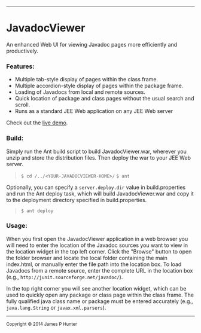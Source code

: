----------------
# JavadocViewer

An enhanced Web UI for viewing Javadoc pages more efficiently and
productively.

### Features:
* Multiple tab-style display of pages within the class frame.
* Multiple accordion-style display of pages within the package frame.
* Loading of Javadocs from local and remote sources.
* Quick location of package and class pages without the usual search and scroll.
* Runs as a standard JEE Web application on any JEE Web server

Check out the [live demo](http://demo-javadoc-viewer.a3c1.starter-us-west-1.openshiftapps.com/JavadocViewer).

### Build:
Simply run the Ant build script to build JavadocViewer.war, wherever
you unzip and store the distribution files. Then deploy the war to your
JEE Web server.

> `$ cd /../<YOUR-JAVADOCVIEWER-HOME>/`
> `$ ant`

Optionally, you can specify a `server.deploy.dir` value in
build.properties and run the Ant deploy task, which will build
JavadocViewer.war and copy it to the deployment directory specified
in build.properties.

> `$ ant deploy`

### Usage:
When you first open the JavadocViewer application in a web browser you
will need to enter the location of the Javadoc sources you want to view
in the location widget in the top left corner. Click the "Browse"
button to open the folder browser and locate the local folder containing
the main index.html, or manually enter the file path into the location
box. To load Javadocs from a remote source, enter the complete URL in
the location box (e.g., `http://junit.sourceforge.net/javadoc/`).

In the top right corner you will see another location widget, which can
be used to quickly open any package or class page within the class
frame. The fully qualified java class name or package must be entered
accurately (e.g., `java.lang.String` or `javax.xml.parsers`).

---
<sub>Copyright &copy; 2014 James P Hunter</sub>
